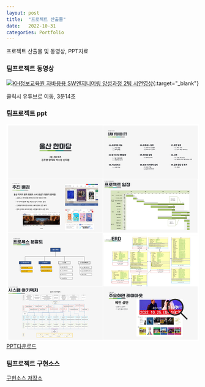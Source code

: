 ```yaml
---
layout: post
title:  "프로젝트 산출물"
date:   2022-10-31
categories: Portfolio
---
```

프로젝트 산출물 및 동영상, PPT자료
### 팀프로젝트 동영상
[![KH정보교육원 자바응용 SW엔지니어링 양성과정 2팀 시연영상
](http://img.youtube.com/vi/gPw5GUc_4LA/0.jpg)](https://youtu.be/gPw5GUc_4LA){:target="_blank"}

클릭시 유튜브로 이동, 3분14초

### 팀프로젝트 ppt
![ppt이미지](/outputs/ppt.jpg?raw=true)
[PPT다운로드](/outputs/2팀프로젝트산출물.pptx)

### 팀프로젝트 구현소스
[구현소스 저장소](https://github.com/parksu00/front_ma.git)
